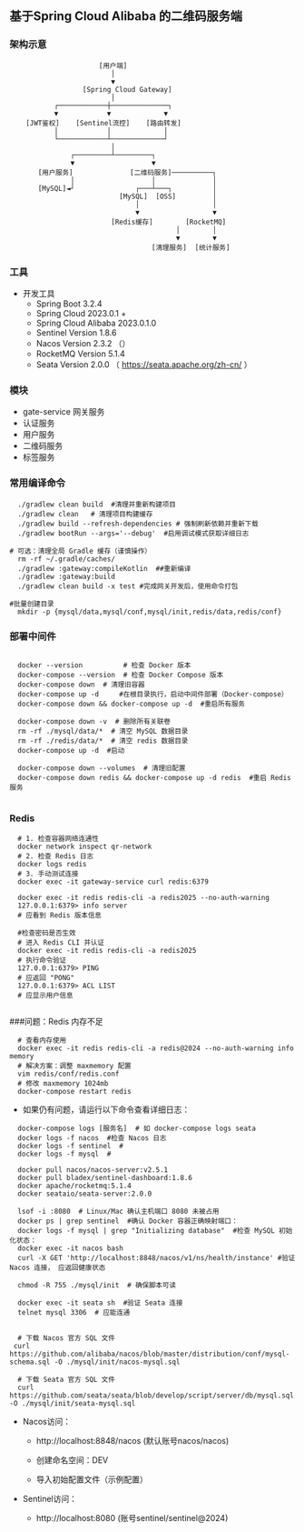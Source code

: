 ## 基于Spring Cloud Alibaba 的二维码服务端

### 架构示意
```angular2html
                      [用户端]
                         │
                         ▼
                  [Spring Cloud Gateway]
                         │
           ┌────────────┼──────────────┐
           ▼            ▼             ▼
    [JWT鉴权]    [Sentinel流控]    [路由转发]
           │            │             │
           └────────────┴─────────────┘
                         │
               ┌─────────┴─────────┐
               ▼                   ▼
       [用户服务]              [二维码服务]──────────┐
               │                   │              │
       [MySQL]◄┘               ┌───┴───┐          │
                           [MySQL]  [OSS]         │
                               │                  │
                               ▼                  ▼
                         [Redis缓存]        [RocketMQ]
                                         │        │
                                         ▼        ▼
                                   [清理服务]  [统计服务]

```
### 工具
* 开发工具
  * Spring Boot 3.2.4 
  * Spring Cloud 2023.0.1 +
  * Spring Cloud Alibaba 2023.0.1.0
  * Sentinel Version 1.8.6 
  * Nacos Version 2.3.2 （）
  * RocketMQ Version 5.1.4 
  * Seata Version 2.0.0 （ https://seata.apache.org/zh-cn/ ）

### 模块
  * gate-service 网关服务
  * 认证服务
  * 用户服务
  * 二维码服务
  * 标签服务
    		

### 常用编译命令
```shell
  ./gradlew clean build  #清理并重新构建项目
  ./gradlew clean   # 清理项目构建缓存
  ./gradlew build --refresh-dependencies # 强制刷新依赖并重新下载
  ./gradlew bootRun --args='--debug'  #启用调试模式获取详细日志

# 可选：清理全局 Gradle 缓存（谨慎操作）
  rm -rf ~/.gradle/caches/
  ./gradlew :gateway:compileKotlin  ##重新编译
  ./gradlew :gateway:build
  ./gradlew clean build -x test #完成网关开发后，使用命令打包

#批量创建目录
  mkdir -p {mysql/data,mysql/conf,mysql/init,redis/data,redis/conf}
```

### 部署中间件
```shell

  docker --version          # 检查 Docker 版本
  docker-compose --version  # 检查 Docker Compose 版本
  docker-compose down  # 清理旧容器
  docker-compose up -d     #在根目录执行，启动中间件部署（Docker-compose）
  docker-compose down && docker-compose up -d  #重启所有服务
  
  docker-compose down -v  # 删除所有关联卷
  rm -rf ./mysql/data/*  # 清空 MySQL 数据目录
  rm -rf ./redis/data/*  # 清空 redis 数据目录
  docker-compose up -d  #启动
  
  docker-compose down --volumes  # 清理旧配置
  docker-compose down redis && docker-compose up -d redis  #重启 Redis 服务
 
```
### Redis
```shell
  # 1. 检查容器网络连通性
  docker network inspect qr-network 
  # 2. 检查 Redis 日志
  docker logs redis
  # 3. 手动测试连接
  docker exec -it gateway-service curl redis:6379
  
  docker exec -it redis redis-cli -a redis2025 --no-auth-warning
  127.0.0.1:6379> info server
  # 应看到 Redis 版本信息
  
  #检查密码是否生效
  # 进入 Redis CLI 并认证
  docker exec -it redis redis-cli -a redis2025
  # 执行命令验证
  127.0.0.1:6379> PING
  # 应返回 "PONG"
  127.0.0.1:6379> ACL LIST
  # 应显示用户信息
  
```
###问题：Redis 内存不足
```shell
  # 查看内存使用
  docker exec -it redis redis-cli -a redis@2024 --no-auth-warning info memory
  # 解决方案：调整 maxmemory 配置
  vim redis/conf/redis.conf
  # 修改 maxmemory 1024mb
  docker-compose restart redis
```
* 如果仍有问题，请运行以下命令查看详细日志：
```shell
  docker-compose logs [服务名]  # 如 docker-compose logs seata
  docker logs -f nacos  #检查 Nacos 日志
  docker logs -f sentinel  #
  docker logs -f mysql  #
   
  docker pull nacos/nacos-server:v2.5.1
  docker pull bladex/sentinel-dashboard:1.8.6
  docker apache/rocketmq:5.1.4
  docker seataio/seata-server:2.0.0
  
  lsof -i :8080  # Linux/Mac 确认主机端口 8080 未被占用
  docker ps | grep sentinel  #确认 Docker 容器正确映射端口：
  docker logs -f mysql | grep "Initializing database"  #检查 MySQL 初始化状态：
  docker exec -it nacos bash
  curl -X GET 'http://localhost:8848/nacos/v1/ns/health/instance' #验证 Nacos 连接， 应返回健康状态
  
  chmod -R 755 ./mysql/init  # 确保脚本可读
  
  docker exec -it seata sh  #验证 Seata 连接
  telnet mysql 3306  # 应能连通


  # 下载 Nacos 官方 SQL 文件
 curl https://github.com/alibaba/nacos/blob/master/distribution/conf/mysql-schema.sql -O ./mysql/init/nacos-mysql.sql
  
  # 下载 Seata 官方 SQL 文件
  curl https://github.com/seata/seata/blob/develop/script/server/db/mysql.sql -O ./mysql/init/seata-mysql.sql
```

* Nacos访问：
    * http://localhost:8848/nacos (默认账号nacos/nacos)

    * 创建命名空间：DEV

    * 导入初始配置文件（示例配置）

* Sentinel访问：
  * http://localhost:8080 (账号sentinel/sentinel@2024)